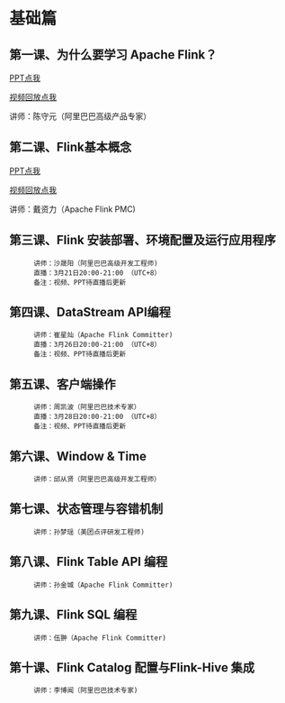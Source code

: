 # 基础篇

## 第一课、为什么要学习 Apache Flink？

 [PPT点我](https://files.alicdn.com/tpsservice/53de65050b468fc6d338fbaff799828a.pdf)
 
 [视频回放点我](https://www.bilibili.com/video/av45615081/)
 
 讲师：陈守元（阿里巴巴高级产品专家）
## 第二课、Flink基本概念

 [PPT点我](https://files.alicdn.com/tpsservice/b55f732fbc32522ca5394544f3834530.pdf)

[视频回放点我](https://www.bilibili.com/video/av46277503/)
 
讲师：戴资力（Apache Flink PMC)  
## 第三课、Flink 安装部署、环境配置及运行应用程序
          讲师：沙晟阳（阿里巴巴高级开发工程师)
          直播：3月21日20:00-21:00 （UTC+8）
          备注：视频、PPT待直播后更新
## 第四课、DataStream API编程
          讲师：崔星灿（Apache Flink Committer)
          直播：3月26日20:00-21:00 （UTC+8）
          备注：视频、PPT待直播后更新
## 第五课、客户端操作
          讲师：周凯波（阿里巴巴技术专家）
          直播：3月28日20:00-21:00 （UTC+8）
          备注：视频、PPT待直播后更新
          
## 第六课、Window & Time
          讲师：邱从贤（阿里巴巴高级开发工程师）
## 第七课、状态管理与容错机制 
          讲师：孙梦瑶（美团点评研发工程师)
## 第八课、Flink Table API 编程 
          讲师：孙金城（Apache Flink Committer)
## 第九课、Flink SQL 编程
          讲师：伍翀（Apache Flink Committer)
## 第十课、Flink Catalog 配置与Flink-Hive 集成
          讲师：李博闻（阿里巴巴技术专家)
